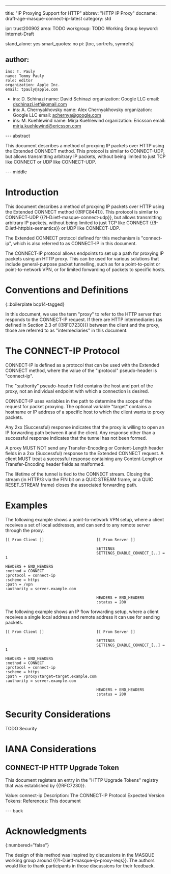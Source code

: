 ---
title: "IP Proxying Support for HTTP"
abbrev: "HTTP IP Proxy"
docname: draft-age-masque-connect-ip-latest
category: std

ipr: trust200902
area: TODO
workgroup: TODO Working Group
keyword: Internet-Draft

stand_alone: yes
smart_quotes: no
pi: [toc, sortrefs, symrefs]

author:
 -
    ins: T. Pauly
    name: Tommy Pauly
    role: editor
    organization: Apple Inc.
    email: tpauly@apple.com
 -
    ins: D. Schinazi
    name: David Schinazi
    organization: Google LLC
    email: dschinazi.ietf@gmail.com
 -
    ins: A. Chernyakhovsky
    name: Alex Chernyakhovsky
    organization: Google LLC
    email: achernya@google.com
 -
    ins: M. Kuehlewind
    name: Mirja Kuehlewind
    organization: Ericsson
    email: mirja.kuehlewind@ericsson.com

--- abstract

This document describes a method of proxying IP packets over HTTP using
the Extended CONNECT method. This protocol is similar to CONNECT-UDP, but
allows transmitting arbitrary IP packets, without being limited to just
TCP like CONNECT or UDP like CONNECT-UDP.

--- middle

# Introduction

This document describes a method of proxying IP packets over HTTP using
the Extended CONNECT method {{!RFC8441}}. This protocol is similar to
CONNECT-UDP {{?I-D.ietf-masque-connect-udp}}, but allows transmitting
arbitrary IP packets, without being limited to just TCP like CONNECT
{{!I-D.ietf-httpbis-semantics}} or UDP like CONNECT-UDP.

The Extended CONNECT protocol defined for this mechanism is "connect-ip",
which is also referred to as CONNECT-IP in this document.

The CONNECT-IP protocol allows endpoints to set up a path for proxying IP
packets using an HTTP proxy. This can be used for various solutions that
include general-purpose packet tunnelling, such as for a point-to-point or
point-to-network VPN, or for limited forwarding of packets to specific
hosts.

# Conventions and Definitions

{::boilerplate bcp14-tagged}

In this document, we use the term "proxy" to refer to the HTTP server that
responds to the CONNECT-IP request. If there are HTTP intermediaries
(as defined in Section 2.3 of {{!RFC7230}}) between the client and the proxy,
those are referred to as "intermediaries" in this document.

# The CONNECT-IP Protocol

CONNECT-IP is defined as a protocol that can be used with the Extended CONNECT
method, where the value of the ":protocol" pseudo-header is "connect-ip".

The ":authority" pseudo-header field contains the host and port of the proxy,
not an individual endpoint with which a connection is desired.

CONNECT-IP uses variables in the path to determine the scope of the request
for packet proxying. The optional variable "target" contains a hostname or
IP address of a specific host to which the client wants to proxy packets. 

Any 2xx (Successful) response indicates that the proxy is willing to open an IP
forwarding path between it and the client. Any response other than a successful
response indicates that the tunnel has not been formed.

A proxy MUST NOT send any Transfer-Encoding or Content-Length header fields in
a 2xx (Successful) response to the Extended CONNECT request. A client MUST treat
a successful response containing any Content-Length or Transfer-Encoding
header fields as malformed.

The lifetime of the tunnel is tied to the CONNECT stream. Closing the stream
(in HTTP/3 via the FIN bit on a QUIC STREAM frame, or a QUIC RESET_STREAM frame)
closes the associated forwarding path.

# Examples

The following example shows a point-to-network VPN setup, where a client
receives a set of local addresses, and can send to any remote server
through the proxy.

~~~
[[ From Client ]]                       [[ From Server ]]

                                        SETTINGS
                                        SETTINGS_ENABLE_CONNECT_[..] = 1

HEADERS + END_HEADERS
:method = CONNECT
:protocol = connect-ip
:scheme = https
:path = /vpn
:authority = server.example.com

                                        HEADERS + END_HEADERS
                                        :status = 200
~~~

The following example shows an IP flow forwarding setup, where a client
receives a single local address and remote address it can use for sending
packets.

~~~
[[ From Client ]]                       [[ From Server ]]

                                        SETTINGS
                                        SETTINGS_ENABLE_CONNECT_[..] = 1

HEADERS + END_HEADERS
:method = CONNECT
:protocol = connect-ip
:scheme = https
:path = /proxy?target=target.example.com
:authority = server.example.com

                                        HEADERS + END_HEADERS
                                        :status = 200
~~~

# Security Considerations

TODO Security


# IANA Considerations

## CONNECT-IP HTTP Upgrade Token

This document registers an entry in the "HTTP Upgrade Tokens"
registry that was established by {{!RFC7230}}.

Value: connect-ip
Description: The CONNECT-IP Protocol
Expected Version Tokens:
References: This document
      
--- back

# Acknowledgments
{:numbered="false"}

The design of this method was inspired by discussions in the MASQUE working
group around {{?I-D.ietf-masque-ip-proxy-reqs}}. The authors would like to
thank participants in those discussions for their feedback.
